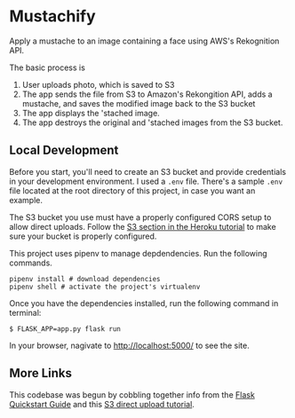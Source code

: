 # Mustachify

Apply a mustache to an image containing a face using AWS's Rekognition API.

The basic process is
1. User uploads photo, which is saved to S3
2. The app sends the file from S3 to Amazon's Rekongition API, adds a mustache, and saves the modified image back to the S3 bucket
3. The app displays the 'stached image.
4. The app destroys the original and 'stached images from the S3 bucket.

## Local Development

Before you start, you'll need to create an S3 bucket and provide credentials in your development environment. I used a `.env` file. There's a sample `.env` file located at the root directory of this project, in case you want an example.

The S3 bucket you use must have a properly configured CORS setup to allow direct uploads. Follow the [S3 section in the Heroku tutorial](https://devcenter.heroku.com/articles/s3-upload-python#s3-setup) to make sure your bucket is properly configured.

This project uses pipenv to manage depdendencies. Run the following commands.

```
pipenv install # download dependencies
pipenv shell # activate the project's virtualenv
```

Once you have the dependencies installed, run the following command in terminal:

```
$ FLASK_APP=app.py flask run
```

In your browser, nagivate to [http://localhost:5000/](http://localhost:5000/) to see the site.


## More Links

This codebase was begun by cobbling together info from the [Flask Quickstart Guide](http://flask.pocoo.org/docs/0.12/quickstart/) and this [S3 direct upload tutorial](https://devcenter.heroku.com/articles/s3-upload-python).
